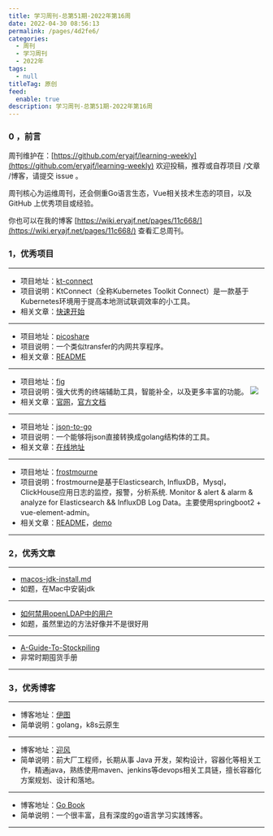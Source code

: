 ```yaml
---
title: 学习周刊-总第51期-2022年第16周
date: 2022-04-30 08:56:13
permalink: /pages/4d2fe6/
categories:
  - 周刊
  - 学习周刊
  - 2022年
tags:
  - null
titleTag: 原创
feed:
  enable: true
description: 学习周刊-总第51期-2022年第16周
---
```


### 0 ，前言

周刊维护在：[https://github.com/eryajf/learning-weekly](https://github.com/eryajf/learning-weekly)  欢迎投稿，推荐或自荐项目 /文章 /博客，请提交 issue 。

周刊核心为运维周刊，还会侧重Go语言生态，Vue相关技术生态的项目，以及 GitHub 上优秀项目或经验。

你也可以在我的博客 [https://wiki.eryajf.net/pages/11c668/](https://wiki.eryajf.net/pages/11c668/) 查看汇总周刊。


### 1，优秀项目

---
- 项目地址：[kt-connect](https://github.com/alibaba/kt-connect)
- 项目说明：KtConnect（全称Kubernetes Toolkit Connect）是一款基于Kubernetes环境用于提高本地测试联调效率的小工具。
- 相关文章：[快速开始](https://github.com/alibaba/kt-connect/blob/master/docs/zh-cn/guide/quickstart.md)
---
- 项目地址：[picoshare](https://github.com/mtlynch/picoshare)
- 项目说明：一个类似transfer的内网共享程序。
- 相关文章：[README](https://github.com/mtlynch/picoshare#readme)
---
- 项目地址：[fig](https://fig.io/)
- 项目说明：强大优秀的终端辅助工具，智能补全，以及更多丰富的功能。
  ![](http://t.eryajf.net/imgs/2022/04/1262451aacf13a00.gif)
- 相关文章：[官网](https://fig.io/)，[官方文档](https://fig.io/docs/getting-started)
---
- 项目地址：[json-to-go](https://github.com/mholt/json-to-go)
- 项目说明：一个能够将json直接转换成golang结构体的工具。
- 相关文章：[在线地址](http://public.eryajf.net/json2go/)
---
- 项目地址：[frostmourne](https://github.com/AutohomeCorp/frostmourne)
- 项目说明：frostmourne是基于Elasticsearch, InfluxDB，Mysql，ClickHouse应用日志的监控，报警，分析系统. Monitor & alert & alarm & analyze for Elasticsearch && InfluxDB Log Data。主要使用springboot2 + vue-element-admin。
- 相关文章：[README](https://github.com/AutohomeCorp/frostmourne#readme)，[demo](https://frostmourne-demo.github.io/dashboard.view)
---

### 2，优秀文章

---
- [macos-jdk-install.md](https://gist.github.com/tinkerware/8d92524d78f958f3d821b127393a96a1)
- 如题，在Mac中安装jdk
---
- [如何禁用openLDAP中的用户](https://openldap-technical.openldap.narkive.com/xA3NK3kT/enable-disable-user-account-in-openldap)
- 如题，虽然里边的方法好像并不是很好用
---
- [A-Guide-To-Stockpiling](https://github.com/toutiaoio/A-Guide-To-Stockpiling)
- 非常时期囤货手册
---

### 3，优秀博客

---
- 博客地址：[伊图](http://kuring.me/)
- 简单说明：golang，k8s云原生
---
- 博客地址：[迎风](http://www.cuiyingfeng.com/)
- 简单说明：前大厂工程师，长期从事 Java 开发，架构设计，容器化等相关工作，精通java，熟练使用maven、jenkins等devops相关工具链，擅长容器化方案规划、设计和落地。
---
- 博客地址：[Go Book](https://gofuncchan.gitee.io/books/1-Go-Basics/00-Go%E5%9F%BA%E7%A1%80%E7%B3%BB%E5%88%97%E6%A6%82%E8%BF%B0/)
- 简单说明：一个很丰富，且有深度的go语言学习实践博客。
---